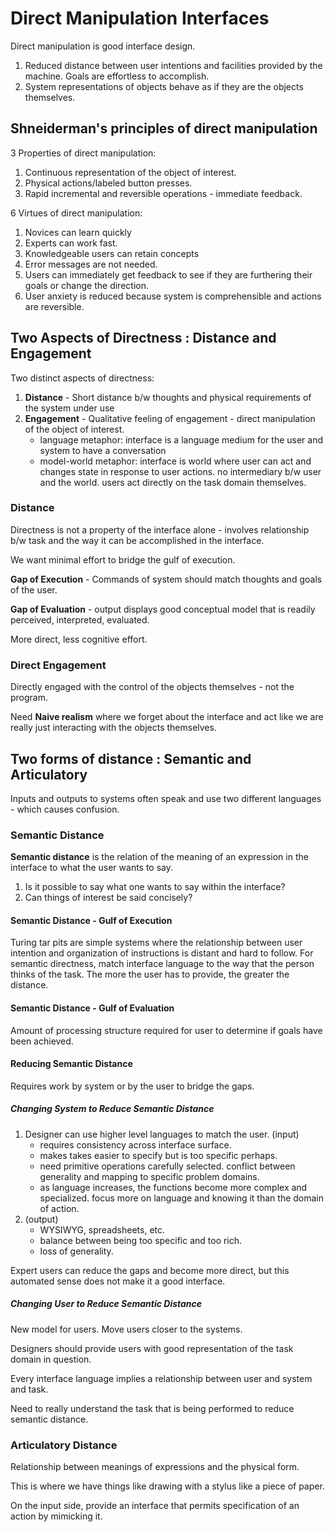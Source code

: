 # Direct Manipulation Interfaces

Direct manipulation is good interface design.

1. Reduced distance between user intentions and facilities provided by the machine. Goals are effortless to accomplish.
2. System representations of objects behave as if they are the objects themselves.

## Shneiderman's principles of direct manipulation

3 Properties of direct manipulation:

1. Continuous representation of the object of interest.
2. Physical actions/labeled button presses.
3. Rapid incremental and reversible operations - immediate feedback.

6 Virtues of direct manipulation:

1. Novices can learn quickly
2. Experts can work fast.
3. Knowledgeable users can retain concepts
4. Error messages are not needed.
5. Users can immediately get feedback to see if they are furthering their goals or change the direction.
6. User anxiety is reduced because system is comprehensible and actions are reversible.

## Two Aspects of Directness : Distance and Engagement

Two distinct aspects of directness:

1. **Distance** - Short distance b/w thoughts and physical requirements of the system under use
2. **Engagement** - Qualitative feeling of engagement - direct manipulation of the object of interest.
    - language metaphor: interface is a language medium for the user and system to have a conversation
    - model-world metaphor: interface is world where user can act and changes state in response to user actions. no
      intermediary b/w user and the world. users act directly on the task domain themselves.

### Distance

Directness is not a property of the interface alone - involves relationship b/w task and the way it can be accomplished
in the interface.

We want minimal effort to bridge the gulf of execution.

**Gap of Execution** - Commands of system should match thoughts and goals of the user.

**Gap of Evaluation** - output displays good conceptual model that is readily perceived, interpreted, evaluated.

More direct, less cognitive effort.

### Direct Engagement

Directly engaged with the control of the objects themselves - not the program.

Need __Naive realism__ where we forget about the interface and act like we are really just interacting with the objects
themselves.

## Two forms of distance : Semantic and Articulatory

Inputs and outputs to systems often speak and use two different languages - which causes confusion.

### Semantic Distance

**Semantic distance** is the relation of the meaning of an expression in the interface to what the user wants to say.

1. Is it possible to say what one wants to say within the interface?
2. Can things of interest be said concisely?

#### Semantic Distance - Gulf of Execution

Turing tar pits are simple systems where the relationship between user intention and organization of instructions is
distant and hard to follow.
For semantic directness, match interface language to the way that the person thinks of the task. The more the user has
to provide, the greater the distance.

#### Semantic Distance - Gulf of Evaluation

Amount of processing structure required for user to determine if goals have been achieved.

#### Reducing Semantic Distance

Requires work by system or by the user to bridge the gaps.

##### Changing System to Reduce Semantic Distance

1. Designer can use higher level languages to match the user. (input)
    - requires consistency across interface surface.
    - makes takes easier to specify but is too specific perhaps.
    - need primitive operations carefully selected. conflict between generality and mapping to specific problem domains.
    - as language increases, the functions become more complex and specialized. focus more on language and knowing it
      than the domain of action.
2. (output)
    - WYSIWYG, spreadsheets, etc.
    - balance between being too specific and too rich.
    - loss of generality.

Expert users can reduce the gaps and become more direct, but this automated sense does not make it a good interface.

##### Changing User to Reduce Semantic Distance

New model for users. Move users closer to the systems.

Designers should provide users with good representation of the task domain in question.

Every interface language implies a relationship between user and system and task.

Need to really understand the task that is being performed to reduce semantic distance.

### Articulatory Distance

Relationship between meanings of expressions and the physical form. 

This is where we have things like drawing with a stylus like a piece of paper.

On the input side, provide an interface that permits specification of an action by mimicking it.
